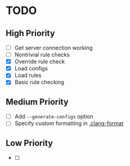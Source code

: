# TODO
## High Priority
- [ ] Get server connection working
- [ ] Nontrivial rule checks
- [x] Override rule check
- [x] Load configs
- [x] Load rules
- [x] Basic rule checking

## Medium Priority
- [ ] Add `--generate-configs` option
- [ ] Specify custom formatting in [.clang-format](.clang-format)

## Low Priority
- [ ]
